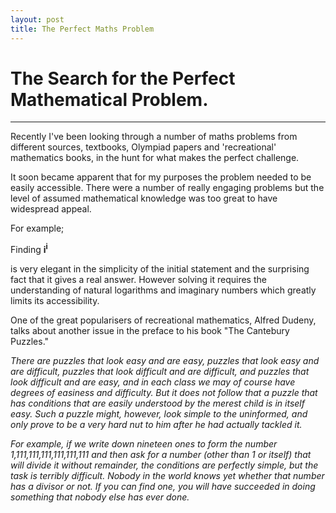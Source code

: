 ```yaml
---
layout: post
title: The Perfect Maths Problem
---
```


# The Search for the Perfect Mathematical Problem.

-----



Recently I've been looking through a number of maths problems from different sources, textbooks, Olympiad papers and 'recreational' mathematics books, in the hunt for what makes the perfect challenge.

It soon became apparent that for my purposes the problem needed to be easily accessible. There were a number of really engaging problems but the level of assumed mathematical knowledge was too great to have widespread appeal.

For example;

Finding **i<sup>i</sup>** 

is very elegant in the simplicity of the initial statement and the surprising fact that it gives a real answer. 
However solving it requires the understanding of natural logarithms and imaginary numbers which greatly limits its accessibility.

One of the great popularisers of recreational mathematics, Alfred Dudeny, talks about another issue in the preface to his book "The Cantebury Puzzles."

  *There are puzzles that look easy and are easy, puzzles that look easy and are difficult, puzzles that look difficult and are difficult, and puzzles that look difficult and are easy, and in each class we may of course have degrees of easiness and difficulty. But it does not follow that a puzzle that has conditions that are easily understood by the merest child is in itself easy. Such a puzzle might, however, look simple to the uninformed, and only prove to be a very hard nut to him after he had actually tackled it.*
  
  *For example, if we write down nineteen ones to form the number 1,111,111,111,111,111,111 and then ask for a number (other than 1 or itself) that will divide it without remainder, the conditions are perfectly simple, but the task is terribly difficult. Nobody in the world knows yet whether that number has a divisor or not. If you can find one, you will have succeeded in doing something that nobody else has ever done.*
